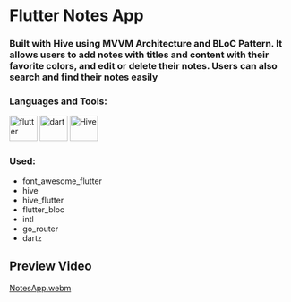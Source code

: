 # Flutter Notes App

<h3>
     Built with Hive using MVVM Architecture and BLoC Pattern. It allows users to add notes with titles and content with their favorite colors, and edit or delete their notes. Users can also search and find their notes easily
</h3>

<h3 align="left">Languages and Tools:</h3>
<p align="left"> 
        <img src="https://www.vectorlogo.zone/logos/flutterio/flutterio-icon.svg" alt="flutter" width="50" height="45"/> 
        <img src="https://www.vectorlogo.zone/logos/dartlang/dartlang-icon.svg" alt="dart" width="50" height="45"/>
        <img src="https://encrypted-tbn0.gstatic.com/images?q=tbn:ANd9GcTMPq4YNrCDzxfBUu7I4wlkncj7XnUgF8rl1A&s" alt="Hive" width="50" height="45" />
</p>

### Used:
*   font_awesome_flutter
*   hive
*   hive_flutter
*   flutter_bloc
*   intl
*   go_router
*   dartz

## Preview Video

[NotesApp.webm](https://github.com/Fady-Esam/Notes-App/assets/146977882/b9c0cc1c-1003-480d-a3a2-b29a44f1df4c)
